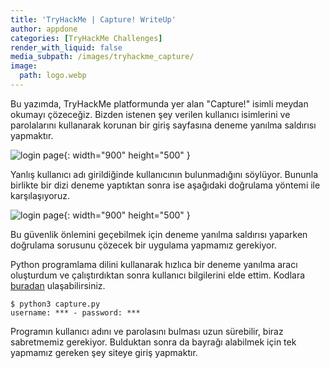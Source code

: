 ```yaml
---
title: 'TryHackMe | Capture! WriteUp'
author: appdone
categories: [TryHackMe Challenges]
render_with_liquid: false
media_subpath: /images/tryhackme_capture/
image:
  path: logo.webp
---
```


Bu yazımda, TryHackMe platformunda yer alan "Capture!" isimli meydan okumayı çözeceğiz. Bizden istenen şey verilen kullanıcı isimlerini ve parolalarını kullanarak korunan bir giriş sayfasına deneme yanılma saldırısı yapmaktır.

![login page](1.webp){: width="900" height="500" }

Yanlış kullanıcı adı girildiğinde kullanıcının bulunmadığını söylüyor. Bununla birlikte bir dizi deneme yaptıktan sonra ise aşağıdaki doğrulama yöntemi ile karşılaşıyoruz.

![login page](2.webp){: width="900" height="500" }

Bu güvenlik önlemini geçebilmek için deneme yanılma saldırısı yaparken doğrulama sorusunu çözecek bir uygulama yapmamız gerekiyor.

Python programlama dilini kullanarak hızlıca bir deneme yanılma aracı oluşturdum ve çalıştırdıktan sonra kullanıcı bilgilerini elde ettim. Kodlara [buradan](https://github.com/appdone/CTF-Tools/blob/main/TryHackMe/capture.py) ulaşabilirsiniz.

```console
$ python3 capture.py 
username: *** - password: ***
```

Programın kullanıcı adını ve parolasını bulması uzun sürebilir, biraz sabretmemiz gerekiyor. Bulduktan sonra da bayrağı alabilmek için tek yapmamız gereken şey siteye giriş yapmaktır.
